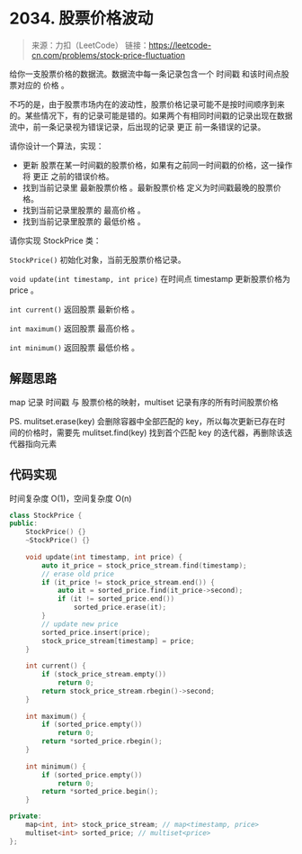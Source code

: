 # 2034. 股票价格波动
> 来源：力扣（LeetCode）
链接：https://leetcode-cn.com/problems/stock-price-fluctuation

给你一支股票价格的数据流。数据流中每一条记录包含一个 时间戳 和该时间点股票对应的 价格 。

不巧的是，由于股票市场内在的波动性，股票价格记录可能不是按时间顺序到来的。某些情况下，有的记录可能是错的。如果两个有相同时间戳的记录出现在数据流中，前一条记录视为错误记录，后出现的记录 更正 前一条错误的记录。

请你设计一个算法，实现：

- 更新 股票在某一时间戳的股票价格，如果有之前同一时间戳的价格，这一操作将 更正 之前的错误价格。
- 找到当前记录里 最新股票价格 。最新股票价格 定义为时间戳最晚的股票价格。
- 找到当前记录里股票的 最高价格 。
- 找到当前记录里股票的 最低价格 。

请你实现 StockPrice 类：

`StockPrice()` 初始化对象，当前无股票价格记录。

`void update(int timestamp, int price)` 在时间点 timestamp 更新股票价格为 price 。

`int current()` 返回股票 最新价格 。

`int maximum()` 返回股票 最高价格 。

`int minimum()` 返回股票 最低价格 。

## 解题思路
map 记录 时间戳 与 股票价格的映射，multiset 记录有序的所有时间股票价格

PS. mulitset.erase(key) 会删除容器中全部匹配的 key，所以每次更新已存在时间的价格时，需要先 mulitset.find(key) 找到首个匹配 key 的迭代器，再删除该迭代器指向元素

## 代码实现
时间复杂度 O(1)，空间复杂度 O(n)
```cpp
class StockPrice {
public:
    StockPrice() {}
    ~StockPrice() {}
    
    void update(int timestamp, int price) { 
        auto it_price = stock_price_stream.find(timestamp);
        // erase old price
        if (it_price != stock_price_stream.end()) {
            auto it = sorted_price.find(it_price->second);
            if (it != sorted_price.end())
                sorted_price.erase(it);
        }
        // update new price
        sorted_price.insert(price);
        stock_price_stream[timestamp] = price;
    }
    
    int current() {
        if (stock_price_stream.empty())
            return 0;
        return stock_price_stream.rbegin()->second;
    }
    
    int maximum() {
        if (sorted_price.empty())
            return 0;
        return *sorted_price.rbegin();
    }
    
    int minimum() {
        if (sorted_price.empty())
            return 0;
        return *sorted_price.begin();
    }

private:
    map<int, int> stock_price_stream; // map<timestamp, price>
    multiset<int> sorted_price; // multiset<price>
};
```



